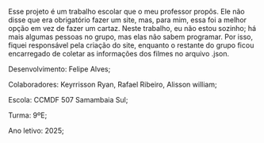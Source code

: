 Esse projeto é um trabalho escolar que o meu professor propôs. Ele não disse que era obrigatório fazer um site, mas, para mim, essa foi a melhor opção em vez de fazer um cartaz. Neste trabalho, eu não estou sozinho; há mais algumas pessoas no grupo, mas elas não sabem programar. Por isso, fiquei responsável pela criação do site, enquanto o restante do grupo ficou encarregado de coletar as informações dos filmes no arquivo .json.

Desenvolvimento: Felipe Alves;

Colaboradores: Keyrrisson Ryan, Rafael Ribeiro, Alisson william;

Escola: CCMDF 507 Samambaia Sul;

Turma: 9ºE;

Ano letivo: 2025;
